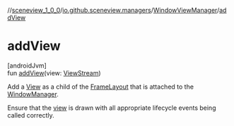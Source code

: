 //[sceneview_1_0_0](../../../index.md)/[io.github.sceneview.managers](../index.md)/[WindowViewManager](index.md)/[addView](add-view.md)

# addView

[androidJvm]\
fun [addView](add-view.md)(view: [ViewStream](../../io.github.sceneview.texture/-view-stream/index.md))

Add a [View](https://developer.android.com/reference/kotlin/android/view/View.html) as a child of the [FrameLayout](https://developer.android.com/reference/kotlin/android/widget/FrameLayout.html) that is attached to the [WindowManager](https://developer.android.com/reference/kotlin/android/view/WindowManager.html).

Ensure that the [view](add-view.md) is drawn with all appropriate lifecycle events being called correctly.
